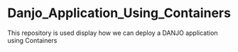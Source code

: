 # Danjo_Application_Using_Containers
This repository is used display how we can deploy a DANJO application using Containers
